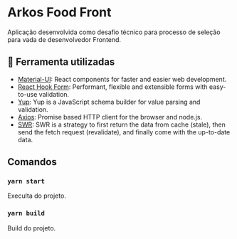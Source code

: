 # Arkos Food Front

Aplicação desenvolvida como desafio técnico para processo de seleção para vada de desenvolvedor Frontend.

## 🔧 Ferramenta utilizadas

- [Material-UI](https://material-ui.com/): React components for faster and easier web development.
- [React Hook Form](https://react-hook-form.com/): Performant, flexible and extensible forms with easy-to-use validation.
- [Yup](https://www.npmjs.com/package/yup): Yup is a JavaScript schema builder for value parsing and validation.
- [Axios](https://github.com/axios/axios): Promise based HTTP client for the browser and node.js.
- [SWR](https://swr.vercel.app/): SWR is a strategy to first return the data from cache (stale), then send the fetch request (revalidate), and finally come with the up-to-date data.

## Comandos

### `yarn start`

Execulta do projeto.

### `yarn build`

Build do projeto.

